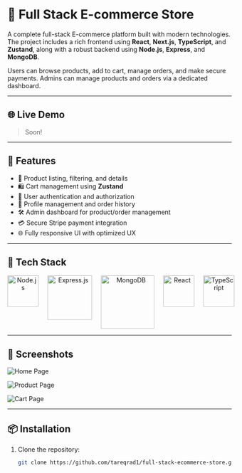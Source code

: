 # 🛒 Full Stack E-commerce Store

A complete full-stack E-commerce platform built with modern technologies. The project includes a rich frontend using **React**, **Next.js**, **TypeScript**, and **Zustand**, along with a robust backend using **Node.js**, **Express**, and **MongoDB**.

Users can browse products, add to cart, manage orders, and make secure payments. Admins can manage products and orders via a dedicated dashboard.

---

## 🌐 Live Demo

> Soon!

---

## 🚀 Features

- 🧾 Product listing, filtering, and details
- 🛍️ Cart management using **Zustand**
- 🔐 User authentication and authorization
- 👤 Profile management and order history
- 🛠️ Admin dashboard for product/order management
- 💳 Secure Stripe payment integration
- 🌐 Fully responsive UI with optimized UX

---

## 🧰 Tech Stack

<div align="center" style="display: flex; gap: 20px;">
  <img src="https://nodejs.org/static/images/logo.svg" alt="Node.js" width="70"/>
  <img src="https://upload.wikimedia.org/wikipedia/commons/6/64/Expressjs.png" alt="Express.js" width="100"/>
  <img src="https://webassets.mongodb.com/_com_assets/cms/mongodb_logo1-76twgcu2dm.png" alt="MongoDB" width="120"/>
  <img src="https://upload.wikimedia.org/wikipedia/commons/a/a7/React-icon.svg" alt="React" width="70"/>
  <img src="https://upload.wikimedia.org/wikipedia/commons/4/4c/Typescript_logo_2020.svg" alt="TypeScript" width="70"/>
</div>

---

## 📸 Screenshots

![Home Page](https://github.com/tareqrad1/full-stack-ecommerce-store/blob/fab02f2d47f376f221dfc08fecd3c09946237a9d/Screenshot%202025-04-03%20141837.png)

![Product Page](https://github.com/tareqrad1/full-stack-ecommerce-store/blob/e0f118066c8c63062e3afafdd198e27a257f9fa9/Screenshot%202025-04-03%20141904.png)

![Cart Page](https://github.com/tareqrad1/full-stack-ecommerce-store/blob/26abe976b2b1e9c7dd3010f42177476ecb4735ef/Screenshot%202025-04-03%20141925.png)

---

## 📦 Installation

1. Clone the repository:
   ```bash
   git clone https://github.com/tareqrad1/full-stack-ecommerce-store.git
